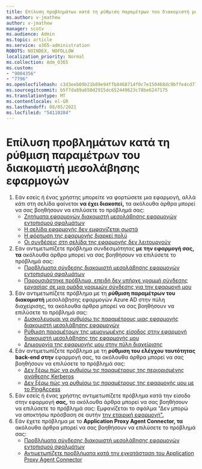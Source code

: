 ```yaml
---
title: Επίλυση προβλημάτων κατά τη ρύθμιση παραμέτρων του διακομιστή μεσολάβησης εφαρμογών
ms.author: v-jmathew
author: v-jmathew
manager: scotv
ms.audience: Admin
ms.topic: article
ms.service: o365-administration
ROBOTS: NOINDEX, NOFOLLOW
localization_priority: Normal
ms.collection: Adm_O365
ms.custom:
- "9004356"
- "7796"
ms.openlocfilehash: c3d3eeb09b21b09e94ffb8468714f0c7e150468dc9bffe4cd7745fb5d7237908
ms.sourcegitcommit: b5f7da89a650d2915dc652449623c78be6247175
ms.translationtype: MT
ms.contentlocale: el-GR
ms.lasthandoff: 08/05/2021
ms.locfileid: "54110284"
---
```

# <a name="resolve-problems-when-configuring-the-app-proxy"></a>Επίλυση προβλημάτων κατά τη ρύθμιση παραμέτρων του διακομιστή μεσολάβησης εφαρμογών

1. Εάν εσείς ή ένας χρήστης μπορείτε να φορτώσετε μια εφαρμογή, αλλά κάτι στη σελίδα φαίνεται **να έχει διακοπεί,** τα ακόλουθα άρθρα μπορεί να σας βοηθήσουν να επιλύσετε το πρόβλημά σας:
    - [Ζητήματα εφαρμογών διακομιστή μεσολάβησης εφαρμογών εντοπισμού σφαλμάτων](https://docs.microsoft.com/azure/active-directory/manage-apps/application-proxy-debug-apps)
    - [Η σελίδα εφαρμογής δεν εμφανίζεται σωστά](https://docs.microsoft.com/azure/active-directory/application-proxy-page-appearance-broken-problem)
    - [Η φόρτωση της εφαρμογής διαρκεί πολύ](https://docs.microsoft.com/azure/active-directory/application-proxy-page-load-speed-problem)
    - [Οι συνδέσεις στη σελίδα της εφαρμογής δεν λειτουργούν](https://docs.microsoft.com/azure/active-directory/application-proxy-page-links-broken-problem)
2. Εάν αντιμετωπίζετε πρόβλημα συνδεσιμότητας **με την εφαρμογή σας, τα** ακόλουθα άρθρα μπορεί να σας βοηθήσουν να επιλύσετε το πρόβλημά σας:
    - [Προβλήματα σύνδεσης διακομιστή μεσολάβησης εφαρμογών εντοπισμού σφαλμάτων](https://docs.microsoft.com/azure/active-directory/manage-apps/application-proxy-debug-connectors)
    - [Παρουσιάστηκε πρόβλημα, επειδή δεν υπήρχε γραμμή σύνδεσης εργασίας σε μια ομάδα γραμμών σύνδεσης για την εφαρμογή μου](https://docs.microsoft.com/azure/active-directory/application-proxy-connectivity-no-working-connector)
3. Εάν αντιμετωπίζετε πρόβλημα με τη **ρύθμιση παραμέτρων του διακομιστή** μεσολάβησης εφαρμογών Azure AD στην πύλη διαχείρισης, τα ακόλουθα άρθρα μπορεί να σας βοηθήσουν να επιλύσετε το πρόβλημά σας:
    - [Δυσκολευομαι να ρυθμίσω τις παραμέτρους μιας εφαρμογής διακομιστή μεσολάβησης εφαρμογών](https://docs.microsoft.com/azure/active-directory/application-proxy-config-how-to)
    - [Ρύθμιση παραμέτρων της μεμονωμένης είσοδος στην εφαρμογή διακομιστή μεσολάβησης της εφαρμογής μου](https://docs.microsoft.com/azure/active-directory/application-proxy-config-sso-how-to)
    - [Δημιουργία της εφαρμογής μου στην πύλη διαχείρισης](https://docs.microsoft.com/azure/active-directory/application-proxy-config-problem)
4. Εάν αντιμετωπίζετε πρόβλημα με τη **ρύθμιση του ελέγχου ταυτότητας back-end στην** εφαρμογή σας, τα ακόλουθα άρθρα μπορεί να σας βοηθήσουν να επιλύσετε το πρόβλημά σας:
    - [Δεν ξέρω πώς να ρυθμίσω τις παραμέτρους της περιορισμένης ανάθεσης Kerberos](https://docs.microsoft.com/azure/active-directory/application-proxy-back-end-kerberos-constrained-delegation-how-to)
    - [Δεν ξέρω πώς να ρυθμίσω τις παραμέτρους της εφαρμογής μου με το PingAccess](https://docs.microsoft.com/azure/active-directory/application-proxy-back-end-ping-access-how-to)
5. Εάν εσείς ή ένας χρήστης αντιμετωπίζετε πρόβλημα κατά την είσοδο στην εφαρμογή **σας,** τα ακόλουθα άρθρα μπορεί να σας βοηθήσουν να επιλύσετε το πρόβλημά σας: Εμφανίζεται το σφάλμα "Δεν μπορώ να αποκτήσω πρόσβαση σε αυτήν [την εταιρική εφαρμογή".](https://docs.microsoft.com/azure/active-directory/application-proxy-sign-in-bad-gateway-timeout-error)
6. Εάν έχετε πρόβλημα με το **Application Proxy Agent Connector, τα** ακόλουθα άρθρα μπορεί να σας βοηθήσουν να επιλύσετε το πρόβλημά σας:
    - [Προβλήματα σύνδεσης διακομιστή μεσολάβησης εφαρμογών εντοπισμού σφαλμάτων](https://docs.microsoft.com/azure/active-directory/manage-apps/application-proxy-debug-connectors)
    - [Αντιμετωπίζετε προβλήματα κατά την εγκατάσταση του Application Proxy Agent Connector](https://docs.microsoft.com/azure/active-directory/application-proxy-connector-installation-problem)
